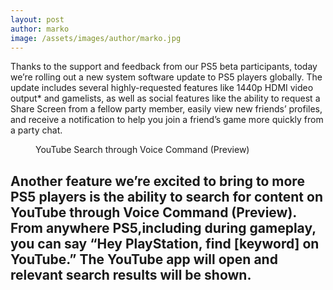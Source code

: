 ```yaml
---
layout: post
author: marko
image: /assets/images/author/marko.jpg
---
```


Thanks to the support and feedback from our PS5 beta participants, today we’re rolling out a new system software update to PS5 players globally. The update includes several highly-requested features like 1440p HDMI video output\* and gamelists, as well as social features like the ability to request a Share Screen from a fellow party member, easily view new friends’ profiles, and receive a notification to help you join a friend’s game more quickly from a party chat.

<div class="mt-8">
      <figure><img
          src="https://pisces.bbystatic.com/image2/BestBuy_US/images/products/6523/6523169_sd.jpg"
          alt="">
        <figcaption class="text-xl mt-8 font-bold">YouTube Search through Voice Command (Preview)</figcaption>
      </figure>
      <h2 class="mt-2">Another feature we’re excited to bring to more PS5 players is the ability to search for content on YouTube through Voice Command (Preview). From anywhere PS5,including during gameplay, you can say “Hey PlayStation, find [keyword] on YouTube.” The YouTube app will open and relevant search results will be shown.</h2>
</div>
